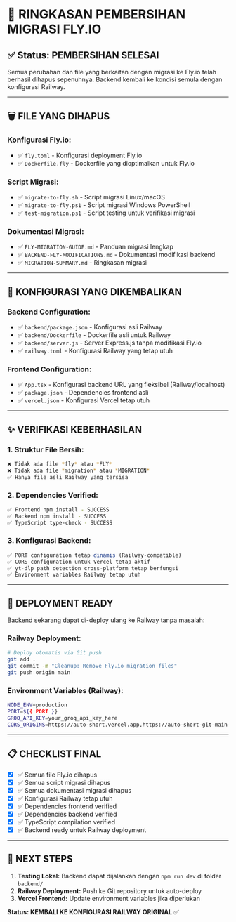 # 🧹 **RINGKASAN PEMBERSIHAN MIGRASI FLY.IO**

## ✅ **Status: PEMBERSIHAN SELESAI**

Semua perubahan dan file yang berkaitan dengan migrasi ke Fly.io telah berhasil dihapus sepenuhnya. Backend kembali ke kondisi semula dengan konfigurasi Railway.

---

## 🗑️ **FILE YANG DIHAPUS**

### **Konfigurasi Fly.io:**

- ✅ `fly.toml` - Konfigurasi deployment Fly.io
- ✅ `Dockerfile.fly` - Dockerfile yang dioptimalkan untuk Fly.io

### **Script Migrasi:**

- ✅ `migrate-to-fly.sh` - Script migrasi Linux/macOS
- ✅ `migrate-to-fly.ps1` - Script migrasi Windows PowerShell
- ✅ `test-migration.ps1` - Script testing untuk verifikasi migrasi

### **Dokumentasi Migrasi:**

- ✅ `FLY-MIGRATION-GUIDE.md` - Panduan migrasi lengkap
- ✅ `BACKEND-FLY-MODIFICATIONS.md` - Dokumentasi modifikasi backend
- ✅ `MIGRATION-SUMMARY.md` - Ringkasan migrasi

---

## 🔧 **KONFIGURASI YANG DIKEMBALIKAN**

### **Backend Configuration:**

- ✅ `backend/package.json` - Konfigurasi asli Railway
- ✅ `backend/Dockerfile` - Dockerfile asli untuk Railway
- ✅ `backend/server.js` - Server Express.js tanpa modifikasi Fly.io
- ✅ `railway.toml` - Konfigurasi Railway yang tetap utuh

### **Frontend Configuration:**

- ✅ `App.tsx` - Konfigurasi backend URL yang fleksibel (Railway/localhost)
- ✅ `package.json` - Dependencies frontend asli
- ✅ `vercel.json` - Konfigurasi Vercel tetap utuh

---

## ✨ **VERIFIKASI KEBERHASILAN**

### **1. Struktur File Bersih:**

```bash
❌ Tidak ada file *fly* atau *FLY*
❌ Tidak ada file *migration* atau *MIGRATION*
✅ Hanya file asli Railway yang tersisa
```

### **2. Dependencies Verified:**

```bash
✅ Frontend npm install - SUCCESS
✅ Backend npm install - SUCCESS
✅ TypeScript type-check - SUCCESS
```

### **3. Konfigurasi Backend:**

```javascript
✅ PORT configuration tetap dinamis (Railway-compatible)
✅ CORS configuration untuk Vercel tetap aktif
✅ yt-dlp path detection cross-platform tetap berfungsi
✅ Environment variables Railway tetap utuh
```

---

## 🚀 **DEPLOYMENT READY**

Backend sekarang dapat di-deploy ulang ke Railway tanpa masalah:

### **Railway Deployment:**

```bash
# Deploy otomatis via Git push
git add .
git commit -m "Cleanup: Remove Fly.io migration files"
git push origin main
```

### **Environment Variables (Railway):**

```bash
NODE_ENV=production
PORT=${{ PORT }}
GROQ_API_KEY=your_groq_api_key_here
CORS_ORIGINS=https://auto-short.vercel.app,https://auto-short-git-main-bryyzxms-projects.vercel.app
```

---

## 📋 **CHECKLIST FINAL**

- [x] ✅ Semua file Fly.io dihapus
- [x] ✅ Semua script migrasi dihapus
- [x] ✅ Semua dokumentasi migrasi dihapus
- [x] ✅ Konfigurasi Railway tetap utuh
- [x] ✅ Dependencies frontend verified
- [x] ✅ Dependencies backend verified
- [x] ✅ TypeScript compilation verified
- [x] ✅ Backend ready untuk Railway deployment

---

## 🎯 **NEXT STEPS**

1. **Testing Lokal:** Backend dapat dijalankan dengan `npm run dev` di folder `backend/`
2. **Railway Deployment:** Push ke Git repository untuk auto-deploy
3. **Vercel Frontend:** Update environment variables jika diperlukan

**Status: KEMBALI KE KONFIGURASI RAILWAY ORIGINAL** ✅
